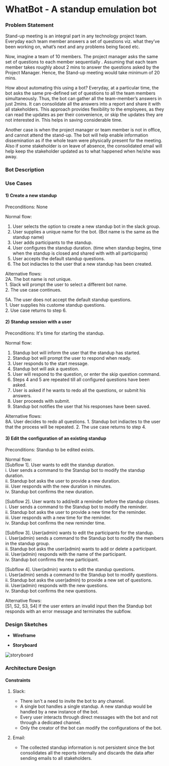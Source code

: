 # WhatBot - A standup emulation bot

### **Problem Statement**

Stand-up meeting is an integral part in any technology project team. Everyday each team member  answers a set of questions viz. what they’ve been working on, what’s next and any problems being faced etc. 

Now, imagine a team of 10 members. The project manager asks the same set of questions to each member sequentially . Assuming that each team member takes roughly about 2 mins to answer the questions asked by the Project Manager. Hence, the Stand-up meeting would take minimum of 20 mins. 

How about automating this using a bot? Everyday, at a particular time, the bot asks the same pre-defined set of questions to all the team members simultaneously. Thus, the bot can gather all the team-member’s answers in just 2mins. It can consolidate all the answers into a report and share it with all stakeholders. This approach provides flexibility to the employees, as they can read the updates as per their convenience, or skip the updates they are not interested in. This helps in saving considerable time.

Another case is when the project manager or team member is not in office, and cannot attend the stand-up. The bot will help enable information dissemination as if the whole team were physically present for the meeting. Also if some stakeholder is on leave of absence, the consolidated email will help keep the stakeholder updated as to what happened when he/she was away.


### **Bot Description**




### **Use Cases**
#### 1) Create a new standup

Preconditions: None

Normal flow:
1. User selects the option to create a new standup bot in the slack group.
2. User supplies a unique name for the bot. (Bot name is the same as the standup name)
3. User adds participants to the standup.
4. User configures the standup duration. (time when standup begins, time when the standup is closed and shared with with all participants)
5. User accepts the default standup questions. 
6. The bot indiactes to the user that a new standup has been created. 

Alternative flows:  
2A. The bot name is not unique.  
	1. Slack will prompt the user to select a different bot name.  
	2. The use case continues.  

5A. The user does not accept the default standup questions.  
	1. User supplies his custome standup questions.  
	2. Use case returns to step 6.  


#### 2) Standup session with a user

Preconditions: It's time for starting the standup.

Normal flow:  
1. Standup bot will inform the user that the standup has started.
2. Standup bot will prompt the user to respond when ready.
3. User responds to the start message.
4. Standup bot will ask a question.
5. User will respond to the question, or enter the skip question command.
6. Steps 4 and 5 are repeated till all configured questions have been asked.
7. User is asked if he wants to redo all the questions, or submit his answers.
8. User proceeds with submit.
9. Standup bot notifies the user that his responses have been saved.

Alternative flows:  
8A. User decides to redo all questions.
	1. Standup bot indiactes to the user that the process will be repeated.
	2. The use case returns to step 4.



#### 3) Edit the configuration of an existing standup

Preconditions: Standup to be edited exists.

Normal flow:  
[Subflow 1]. User wants to edit the standup duration.  
	i. User sends a command to the Standup bot to modify the standup duration.  
	ii. Standup bot asks the user to provide a new duration.  
	iii. User responds with the new duration in minutes.  
	iv. Standup bot confirms the new duration.  

[Subflow 2]. User wants to add/edit a reminder before the standup closes.  
	i. User sends a command to the Standup bot to modify the reminder.  
	ii. Standup bot asks the user to provide a new time for the reminder.  
	iii. User responds with a new time for the reminder.  
	iv. Standup bot confirms the new reminder time.  

[Subflow 3]. User(admin) wants to edit the participants for the standup.  
	i. User(admin) sends a command to the Standup bot to modify the members in the standup group.  
	ii. Standup bot asks the user(admin) wants to add or delete a participant.  
	iii. User(admin) responds with the name of the participant.  
	iv. Standup bot confirms the new participant.  

[Subflow 4]. User(admin) wants to edit the standup questions.  
	i. User(admin) sends a command to the Standup bot to modify questions.  
	ii. Standup bot asks the user(admin) to provide a new set of questions.  
	iii. User(admin) responds with the new questions.  
	iv. Standup bot confirms the new questions.  

Alternative flows:  
[S1, S2, S3, S4] If the user enters an invalid input then the Standup bot responds with an error message and terminates the subflow.



### **Design Sketches**
* **Wireframe**




* __**Storyboard**__

![storyboard](https://media.github.ncsu.edu/user/6391/files/72a676a2-9f9f-11e7-9afa-835033b141c8)




### **Architecture Design**

#### **Constraints**  

1. Slack: 
	* There isn't a need to invite the bot to any channel. 
	* A single bot handles a single standup. A new standup would be handled by a new instance of the bot.
	* Every user interacts through direct messages with the bot and not through a dedicated channel.
	* Only the creator of the bot can modify the configurations of the bot.
	
2. Email:
	* The collected standup information is not persistent since the bot consolidates all the reports internally and discards the data after sending emails to all stakeholders.
	
